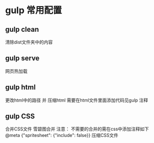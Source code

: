 # gulp 常用配置

## gulp clean 
清除dist文件夹中的内容

## gulp serve
网页热加载

## gulp html 
更改html中的路径 并 压缩html
需要在html文件里面添加代码见gulp 注释

## gulp CSS
合并CSS文件
雪碧图合并
注意： 不需要的合并的需在css中添加注释如下
	@meta {"spritesheet": {"include": false}} 
压缩CSS文件   

